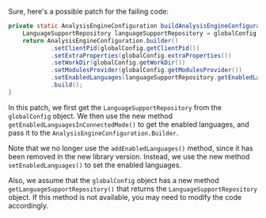 Sure, here's a possible patch for the failing code:
```java
private static AnalysisEngineConfiguration buildAnalysisEngineConfiguration() {
    LanguageSupportRepository languageSupportRepository = globalConfig.getLanguageSupportRepository();
    return AnalysisEngineConfiguration.builder()
            .setClientPid(globalConfig.getClientPid())
            .setExtraProperties(globalConfig.extraProperties())
            .setWorkDir(globalConfig.getWorkDir())
            .setModulesProvider(globalConfig.getModulesProvider())
            .setEnabledLanguages(languageSupportRepository.getEnabledLanguagesInConnectedMode())
            .build();
}
```
In this patch, we first get the `LanguageSupportRepository` from the `globalConfig` object. We then use the new method `getEnabledLanguagesInConnectedMode()` to get the enabled languages, and pass it to the `AnalysisEngineConfiguration.Builder`.

Note that we no longer use the `addEnabledLanguages()` method, since it has been removed in the new library version. Instead, we use the new method `setEnabledLanguages()` to set the enabled languages.

Also, we assume that the `globalConfig` object has a new method `getLanguageSupportRepository()` that returns the `LanguageSupportRepository` object. If this method is not available, you may need to modify the code accordingly.